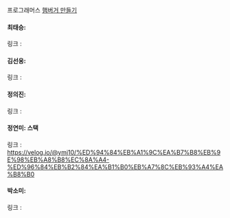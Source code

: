 프로그래머스 [햄버거 만들기](https://school.programmers.co.kr/learn/courses/30/lessons/133502)<br>

#### 최태승: 
링크 : 

#### 김선웅: 
링크 : 

#### 정의진:
링크 : 

#### 정연미: 스택
링크 : https://velog.io/@ymj10/%ED%94%84%EB%A1%9C%EA%B7%B8%EB%9E%98%EB%A8%B8%EC%8A%A4-%ED%96%84%EB%B2%84%EA%B1%B0%EB%A7%8C%EB%93%A4%EA%B8%B0

#### 박소미: 
링크 : 
